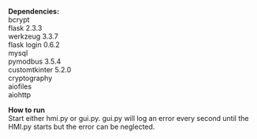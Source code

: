 **Dependencies:**                                          
bcrypt                                          
flask 2.3.3                                          
werkzeug 3.3.7                                          
flask login 0.6.2                                          
mysql                                          
pymodbus 3.5.4                                         
customtkinter 5.2.0                                         
cryptography                                         
aiofiles                                         
aiohttp                                         

**How to run**                                          
Start either hmi.py or gui.py. gui.py will log an error every second until the HMI.py starts but the error can be neglected. 
